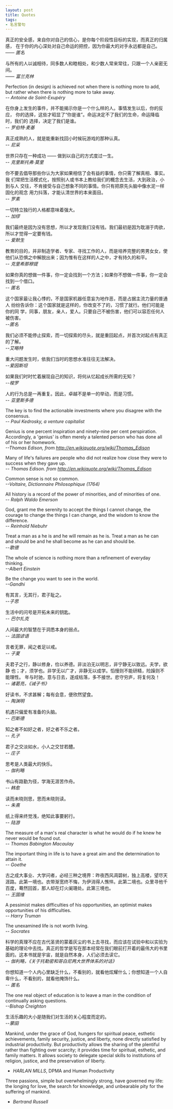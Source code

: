 ```yaml
---
layout: post
title: Quotes
tags:
- 名言警句
---
```


真正的安全感，来自你对自己的信心，是你每个阶段性目标的实现，而真正的归属感，
在于你的内心深处对自己命运的把控，因为你最大的对手永远都是自己。  
—— _匿名_

与所有的人以诚相待，同多数人和睦相处，和少数人常来常往，只跟一个人亲密无间。  
—— <em>富兰克林</em>

Perfection (in design) is achieved not when there is nothing more to add, but rather when there is nothing more to take away.<br />
-- <em>Antoine de Saint-Exupéry</em>

在你身上发生的事件，并不能揭示你是一个什么样的人。事情发生以后，你的反应，
你的选择，这些才昭显了“你是谁”。命运决定不了我们的生命，命运降临时，我们的
选择，决定了我们是谁。  
-- <em>罗伯特·麦基</em>

真正成熟的人，就是能重新找回小时候玩游戏的那种认真。<br />
-- <em>尼采</em>

世界只存在一种成功 —— 做到以自己的方式度过一生。<br />
-- <em>克里斯托弗·莫里</em>

你不要去倡导那些你认为大家如果相信了会有益的事情，你只需了解真相、事实。我
们常把生活模式化，按照别人或书本上教给我们的概念去生活，大到政治，小到与人
交往，不肯接受与自己想象不同的事情。你只有把原先头脑中像水泥一样固化的观念
用力抖落，才能认清世界的本来面目。<br />
-- <em>罗素</em>

一切特立独行的人格都意味着强大。<br />
<em>-- 加缪</em>

我们最终是因为没有思想，所以才发现我们没有钱。我们最初是因为耽溺于肉欲，所以才觉得一定要有钱。<br />
-- <em>爱默生</em>

教育的目的，并非制造学者、专家、寻找工作的人，而是培养完整的男男女女，使他们从恐惧之中解脱出来；因为惟有在这样的人之中，才有持久的和平。<br />
-- <em>克里希那穆提</em>

如果你真的想做一件事，你一定会找到一个方法；如果你不想做一件事，你一定会找到一个借口。<br />
-- <em>匿名</em>

这个国家最让我心悸的，不是国家机器任意妄为地作恶，而是占据主流力量的普通人
纷纷告诉你：这个国家就是这样的，你改变不了的，习惯了就行。他们可能是你的同
学，同事，朋友，亲人，爱人。只要自己不被伤害，他们可以容忍任何人被伤害。<br
/>
<em>--匿名</em>

我们必须不能停止探索，而一切探索的尽头，就是重回起点，并首次对起点有真正的了解。<br />
<em>--艾略特</em>

重大问题发生时，依我们当时的思想水准往往无法解决。<br />
<em>--爱因斯坦</em>

如果我们时时忙着展现自己的知识，将何从忆起成长所需的无知？<br />
<em>--梭罗</em>

人的行为总是一再重复。因此，卓越不是单一的举动，而是习惯。<br />
-- <em>亚里斯多德</em>

The key is to find the actionable investments where you disagree with the consensus.<br /> 
-- <em>Paul Kedrosky, a venture capitalist</em>

Genius is one percent inspiration and ninety-nine per cent
perspiration. Accordingly, a 'genius' is often merely a talented person who
has done all of his or her homework.<br />
<em>--Thomas Edison, from <a href="http://en.wikiquote.org/wiki/Thomas_Edison">http://en.wikiquote.org/wiki/Thomas_Edison</a></em>

Many of life's failures are people who did not realize how close they were to success when they gave up.<br />
-- <em>Thomas Edison. from&nbsp;<a href="http://en.wikiquote.org/wiki/Thomas_Edison">http://en.wikiquote.org/wiki/Thomas_Edison</a></em>

Common sense is not so common.<br />
<em>--Voltaire, Dictionnaire Philosophique (1764)</em>

All history is a record of the power of minorities, and of minorities of one.<br /> 
-- <em>Ralph Waldo Emerson</em>

God, grant me the serenity to accept the things I cannot change, the
courage to change the things I can change, and the wisdom to know the
difference.<br />
-- <em>Reinhold Niebuhr</em>

Treat a man as a he is and he will remain as he is.  Treat a man as he can and should be and he shall become as he can and should be. <br />
<em>--歌德</em>

The whole of science is nothing more than a refinement of everyday thinking.<br />
<em>--Albert Einstein</em>

Be the change you want to see in the world.<br />
<em>--Gandhi</em>

有其言，无其行，君子耻之。<br />
<em>--子思</em>

生活中的问号是开拓未来的钥匙。<br />
<em>-- 巴尔扎克</em>

人间最大的智慧在于洞悉本身的弱点。<br />
<em>-- 法国谚语</em>

言者无罪，闻之者足以戒。<br />
<em>-- 子夏</em>

夫君子之行，静以修身，俭以养德。非淡泊无以明志，非宁静无以致远。夫学，欲静
也；才，须学也。非学无以广才，非静无以成学。慆慢则不能研精，险躁则不能理性。
年与时驰，意与日去，遂成枯落，多不接世。悲守穷庐，将复何及！<br />
 <em>-- 诸葛亮，《诫子书》</em>

好读书，不求甚解；每有会意，便欣然望食。<br />
<em>-- 陶渊明</em>

机遇只偏爱有准备的头脑。<br />
<em>-- 巴斯德</em>

知之者不如好之者，好之者不乐之者。 <br />
<em>-- 孔子</em>

君子之交淡如水，小人之交甘若醴。<br />
<em>-- 庄子</em>

思考是人类最大的快乐。<br />
<em>-- 伽利略</em>

书山有路勤为径，学海无涯苦作舟。<br />
<em>-- 韩愈</em>

读而未晓则思，思而未晓则读。<br />
<em>-- 朱熹</em>

纸上得来终觉浅，绝知此事要躬行。<br />
<em>-- 陆游</em>

The measure of a man's real character is what he would do if he knew he never would be found out.<br />
<em>-- Thomas Babington Macaulay</em>

The important thing in life is to have a great aim and the determination to attain it.<br />
<em>-- Goethe</em>

古之成大事业、大学问者，必经三种之境界：昨夜西风凋碧树，独上高楼，望尽天涯路。此第一境也。衣带渐宽终不悔，为伊消得人憔悴。此第二境也。众里寻他千百度，蓦然回首，那人却在灯火阑珊处。此第三境也。<br />
<em>-- 王国维</em>

A pessimist makes difficulties of his opportunities, an optimist makes opportunities of his difficulties.<br />
<em>-- Harry Truman</em>

The unexamined life is not worth living.<br />
<em>-- Socrates</em>

科学的真理不应在古代圣贤的蒙着灰尘的书上去寻找，而应该在试验中和以实验为基础的理论中去找。真正的哲学是写在那本经常在我们眼前打开着的最伟大的书里面的。这本书就是宇宙，就是自然本身，人们必须去读它。 <br />
<em>-- 伽利略，《关于托勒密和哥白尼两大世界体系的对话》</em>

你想知道一个人内心里缺乏什么，不看别的，就看他炫耀什么；你想知道一个人自卑什么，不看别的，就看他掩饰什么。<br />
<em>-- 匿名</em>

The one real object of education is to leave a man in the condition of continually asking questions.<br />
<em>--Bishop Creighton</em>

生活乐趣的大小是随我们对生活的关心程度而定的。<br />
<em>--蒙田</em>

Mankind, under the grace of God, hungers for spiritual peace, esthetic
achievements, family security, justice, and liberty, none directly satisfied by
industrial productivity. But productivity allows the sharing of the plentiful rather
than fighting over scarcity; it provides time for spiritual, esthetic, and family
matters. It allows society to delegate special skills to institutions of religion,
justice, and the preservation of liberty.  
- _HARLAN MILLS_, DPMA and Human Productivity

Three passions, simple but overwhelmingly strong, have governed my life:
the longing for love, the search for knowledge, and unbearable pity for the
suffering of mankind.  
- *Bertrand Russell*

